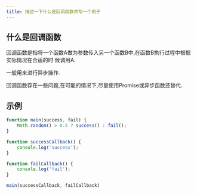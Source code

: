 ```yaml
---
title: 描述一下什么是回调函数并写一个例子
---
```


## 什么是回调函数

回调函数是指将一个函数A做为参数传入另一个函数B中,在函数B执行过程中根据实际情况在合适的时
候调用A.

一般用来进行异步操作.

回调函数存在一些问题,在可能的情况下,尽量使用Promise或异步函数还替代.

## 示例

```js
function main(success, fail) {
    Math.random() > 0.5 ? success() : fail();
}

function successCallback() {
    console.log('success');
}

function failCallback() {
    console.log('fail');
}

main(successCallback, failCallback)
```